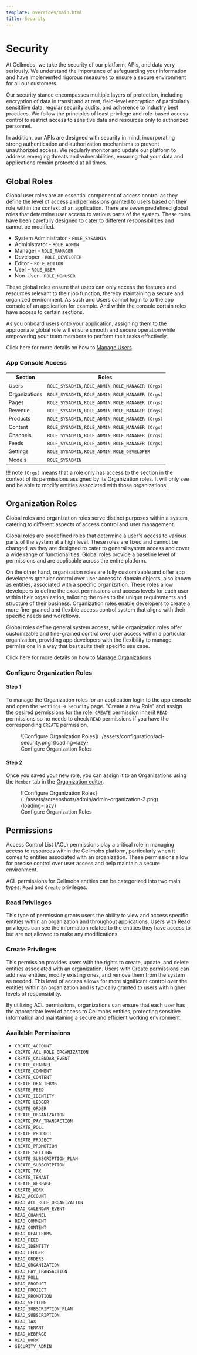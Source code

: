```yaml
---
template: overrides/main.html
title: Security
---
```


# Security

At Cellmobs, we take the security of our platform, APIs, and data very seriously. We understand the importance of safeguarding your information and have implemented rigorous measures to ensure a secure environment for all our customers.

Our security stance encompasses multiple layers of protection, including encryption of data in transit and at rest, field-level encryption of particularly sensititive data, regular security audits, and adherence to industry best practices. We follow the principles of least privilege and role-based access control to restrict access to sensitive data and resources only to authorized personnel.

In addition, our APIs are designed with security in mind, incorporating strong authentication and authorization mechanisms to prevent unauthorized access. We regularly monitor and update our platform to address emerging threats and vulnerabilities, ensuring that your data and applications remain protected at all times.

## Global Roles

Global user roles are an essential component of access control as they define the level of access and permissions granted to users based on their role within the context of an application. There are seven predefined global roles that determine user access to various parts of the system. These roles have been carefully designed to cater to different responsibilities and cannot be modified.

- System Administrator - `ROLE_SYSADMIN`
- Administrator - `ROLE_ADMIN` 
- Manager - `ROLE_MANAGER`
- Developer - `ROLE_DEVELOPER`
- Editor - `ROLE_EDITOR`
- User - `ROLE_USER`
- Non-User - `ROLE_NONUSER`

These global roles ensure that users can only access the features and resources relevant to their job function, thereby maintaining a secure and organized environment. As such and Users cannot login to to the app console of an application for example. And within the console certain roles have access to certain sections. 

As you onboard users onto your application, assigning them to the appropriate global role will ensure smooth and secure operation while empowering your team members to perform their tasks effectively.

Click here for more details on how to [Manage Users](/app-console/manage-users)

### App Console Access 

| Section |  Roles |
| ----------- | ----------- 
| Users | `ROLE_SYSADMIN`, `ROLE_ADMIN`, `ROLE_MANAGER (Orgs)` | 
| Organizations | `ROLE_SYSADMIN`, `ROLE_ADMIN`, `ROLE_MANAGER (Orgs)`|
| Pages  | `ROLE_SYSADMIN`, `ROLE_ADMIN`, `ROLE_MANAGER (Orgs)` |
| Revenue | `ROLE_SYSADMIN`, `ROLE_ADMIN`, `ROLE_MANAGER (Orgs)` |
| Products | `ROLE_SYSADMIN`, `ROLE_ADMIN`, `ROLE_MANAGER (Orgs)` |
| Content | `ROLE_SYSADMIN`, `ROLE_ADMIN`, `ROLE_MANAGER (Orgs)` |
| Channels | `ROLE_SYSADMIN`, `ROLE_ADMIN`, `ROLE_MANAGER (Orgs)` |
| Feeds | `ROLE_SYSADMIN`, `ROLE_ADMIN`, `ROLE_MANAGER (Orgs)` |
| Settings | `ROLE_SYSADMIN`, `ROLE_ADMIN`, `ROLE_DEVELOPER` |
| Models | `ROLE_SYSADMIN` |

!!! note
    `(Orgs)` means that a role only has access to the section in the context of its permissions assigned by its Organization roles. It will only see and be able to modify entities associated with those organizations.

## Organization Roles

Global roles and organization roles serve distinct purposes within a system, catering to different aspects of access control and user management.

Global roles are predefined roles that determine a user's access to various parts of the system at a high level. These roles are fixed and cannot be changed, as they are designed to cater to general system access and cover a wide range of functionalities. Global roles provide a baseline level of permissions and are applicable across the entire platform.

On the other hand, organization roles are fully customizable and offer app developers granular control over user access to domain objects, also known as entities, associated with a specific organization. These roles allow developers to define the exact permissions and access levels for each user within their organization, tailoring the roles to the unique requirements and structure of their business. Organization roles enable developers to create a more fine-grained and flexible access control system that aligns with their specific needs and workflows.

Global roles define general system access, while organization roles offer customizable and fine-grained control over user access within a particular organization, providing app developers with the flexibility to manage permissions in a way that best suits their specific use case.

Click here for more details on how to [Manage Organizations](/app-console/manage-organizations) 

### Configure Organization Roles

#### Step 1
To manage the Organization roles for an application login to the app console and open the `Settings` -> `Security` page. "Create a new Role" and assign the desired permissions for the role. `CREATE` permission inherit `READ` permissions so no needs to check `READ` permissions if you have the corresponding `CREATE` permission. 

<figure markdown>
![Configure Organization Roles](../assets/configuration/acl-security.png){loading=lazy}
    <figcaption>Configure Organization Roles</figcaption>
</figure>

#### Step 2

Once you saved your new role, you can assign it to an Organizations using the `Member` tab in the [Organization editor](/app-console/manage-organizations).  

<figure markdown>
![Configure Organization Roles](../assets/screenshots/admin/admin-organization-3.png){loading=lazy}
    <figcaption>Configure Organization Roles</figcaption>
</figure>


## Permissions

Access Control List (ACL) permissions play a critical role in managing access to resources within the Cellmobs platform, particularly when it comes to entities associated with an organization. These permissions allow for precise control over user access and help maintain a secure environment.

ACL permissions for Cellmobs entities can be categorized into two main types: `Read` and `Create` privileges.

### Read Privileges

This type of permission grants users the ability to view and access specific entities within an organization and throughout applications. Users with Read privileges can see the information related to the entities they have access to but are not allowed to make any modifications.

### Create Privileges

This permission provides users with the rights to create, update, and delete entities associated with an organization. Users with Create permissions can add new entities, modify existing ones, and remove them from the system as needed. This level of access allows for more significant control over the entities within an organization and is typically granted to users with higher levels of responsibility.

By utilizing ACL permissions, organizations can ensure that each user has the appropriate level of access to Cellmobs entities, protecting sensitive information and maintaining a secure and efficient working environment.

### Available Permissions

- `CREATE_ACCOUNT`
- `CREATE_ACL_ROLE_ORGANIZATION`
- `CREATE_CALENDAR_EVENT`
- `CREATE_CHANNEL`
- `CREATE_COMMENT`
- `CREATE_CONTENT`
- `CREATE_DEALTERMS`
- `CREATE_FEED`
- `CREATE_IDENTITY`
- `CREATE_LEDGER`
- `CREATE_ORDER`
- `CREATE_ORGANIZATION`
- `CREATE_PAY_TRANSACTION`
- `CREATE_POLL`
- `CREATE_PRODUCT`
- `CREATE_PROJECT`
- `CREATE_PROMOTION`
- `CREATE_SETTING`
- `CREATE_SUBSCRIPTION_PLAN`
- `CREATE_SUBSCRIPTION`
- `CREATE_TAX`
- `CREATE_TENANT`
- `CREATE_WEBPAGE`
- `CREATE_WORK`
- `READ_ACCOUNT`
- `READ_ACL_ROLE_ORGANIZATION`
- `READ_CALENDAR_EVENT`
- `READ_CHANNEL`
- `READ_COMMENT`
- `READ_CONTENT`
- `READ_DEALTERMS`
- `READ_FEED`
- `READ_IDENTITY`
- `READ_LEDGER`
- `READ_ORDERS`
- `READ_ORGANIZATION`
- `READ_PAY_TRANSACTION`
- `READ_POLL`
- `READ_PRODUCT`
- `READ_PROJECT`
- `READ_PROMOTION`
- `READ_SETTING`
- `READ_SUBSCRIPTION_PLAN`
- `READ_SUBSCRIPTION`
- `READ_TAX`
- `READ_TENANT`
- `READ_WEBPAGE`
- `READ_WORK`
- `SECURITY_ADMIN`



